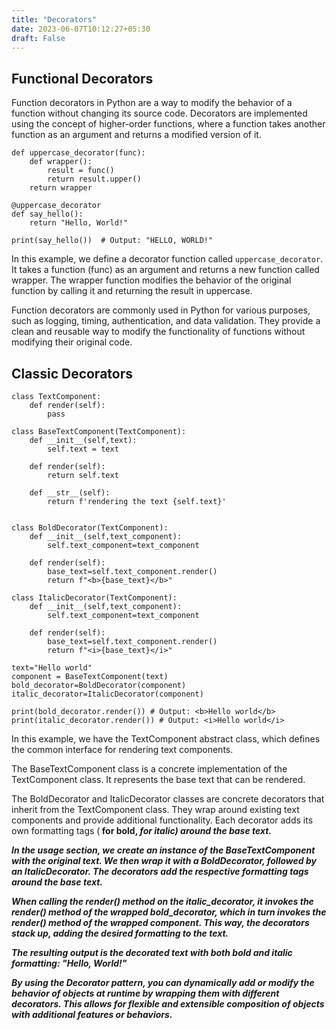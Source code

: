 ```yaml
---
title: "Decorators"
date: 2023-06-07T10:12:27+05:30
draft: False
---
```


## Functional Decorators 

Function decorators in Python are a way to modify the behavior of a function without changing its source code. Decorators are implemented using the concept of higher-order functions, where a function takes another function as an argument and returns a modified version of it.

```
def uppercase_decorator(func):
    def wrapper():
        result = func()
        return result.upper()
    return wrapper

@uppercase_decorator
def say_hello():
    return "Hello, World!"

print(say_hello())  # Output: "HELLO, WORLD!"

```

In this example, we define a decorator function called `uppercase_decorator`. It takes a function (func) as an argument and returns a new function called wrapper. The wrapper function modifies the behavior of the original function by calling it and returning the result in uppercase.

Function decorators are commonly used in Python for various purposes, such as logging, timing, authentication, and data validation. They provide a clean and reusable way to modify the functionality of functions without modifying their original code.

## Classic Decorators

```
class TextComponent:
	def render(self):
		pass

class BaseTextComponent(TextComponent):
	def __init__(self,text):
		self.text = text 

	def render(self):
		return self.text

	def __str__(self):
		return f'rendering the text {self.text}'


class BoldDecorator(TextComponent):
	def __init__(self,text_component):
		self.text_component=text_component

	def render(self):
		base_text=self.text_component.render()
		return f"<b>{base_text}</b>"

class ItalicDecorator(TextComponent):
	def __init__(self,text_component):
		self.text_component=text_component

	def render(self):
		base_text=self.text_component.render()
		return f"<i>{base_text}</i>"

text="Hello world"
component = BaseTextComponent(text)
bold_decorator=BoldDecorator(component)
italic_decorator=ItalicDecorator(component)

print(bold_decorator.render()) # Output: <b>Hello world</b>
print(italic_decorator.render()) # Output: <i>Hello world</i>
```

In this example, we have the TextComponent abstract class, which defines the common interface for rendering text components.

The BaseTextComponent class is a concrete implementation of the TextComponent class. It represents the base text that can be rendered.

The BoldDecorator and ItalicDecorator classes are concrete decorators that inherit from the TextComponent class. They wrap around existing text components and provide additional functionality. Each decorator adds its own formatting tags (<b> for bold, <i> for italic) around the base text.

In the usage section, we create an instance of the BaseTextComponent with the original text. We then wrap it with a BoldDecorator, followed by an ItalicDecorator. The decorators add the respective formatting tags around the base text.

When calling the render() method on the italic_decorator, it invokes the render() method of the wrapped bold_decorator, which in turn invokes the render() method of the wrapped component. This way, the decorators stack up, adding the desired formatting to the text.

The resulting output is the decorated text with both bold and italic formatting: "<i><b>Hello, World!</b></i>"

By using the Decorator pattern, you can dynamically add or modify the behavior of objects at runtime by wrapping them with different decorators. This allows for flexible and extensible composition of objects with additional features or behaviors.